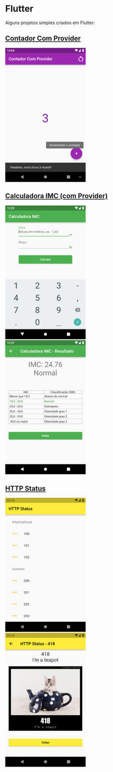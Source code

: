 # Flutter

Alguns projetos simples criados em Flutter:

## [Contador Com Provider](/counter_provider/)
<img src="counter_provider/_screenshot.jpg" width="256">

## [Calculadora IMC (com Provider)](/imc/)
<img src="imc/_screenshot1.jpg" width="256"> &emsp;&emsp; <img src="imc/_screenshot2.jpg" width="256">

## [HTTP Status](/http_status/)
<img src="http_status/_screenshot1.jpg" width="256"> &emsp;&emsp; <img src="http_status/_screenshot2.jpg" width="256">
